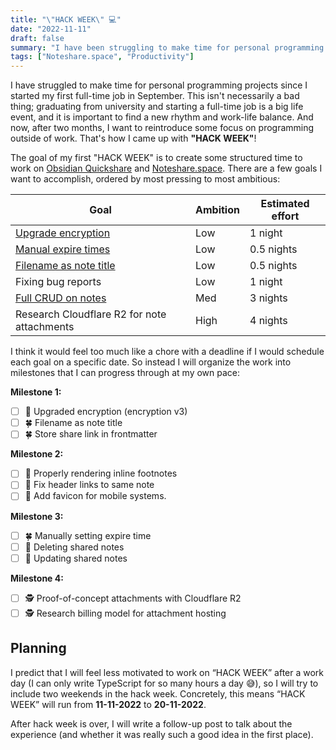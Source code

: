 ```yaml
---
title: "\"HACK WEEK\" 💻"
date: "2022-11-11"
draft: false
summary: "I have been struggling to make time for personal programming projects since I started my first full-time job in September. This isn't necessarily a bad thing; it is important to find a new rhythm and work-life balance. Now that I'm two months in, I want to reintroduce some focus on programming outside of work. That's how I came up with \"HACK WEEK\"!"
tags: ["Noteshare.space", "Productivity"]
---
```


I have struggled to make time for personal programming projects since I started my first full-time job in September. This isn't necessarily a bad thing; graduating from university and starting a full-time job is a big life event, and it is important to find a new rhythm and work-life balance. And now, after two months, I want to reintroduce some focus on programming outside of work. That's how I came up with **"HACK WEEK"**!

The goal of my first "HACK WEEK" is to create some structured time to work on [Obsidian Quickshare](https://github.com/mcndt/obsidian-quickshare) and [Noteshare.space](https://noteshare.space). There are a few goals I want to accomplish, ordered by most pressing to most ambitious:

| Goal                   | Ambition | Estimated effort     |
| ---------------------- | -------- | -------- |
| [Upgrade encryption](https://github.com/mcndt/obsidian-quickshare/issues/21)     | Low      | 1 night  |
| [Manual expire times](https://github.com/mcndt/obsidian-quickshare/issues/15)    | Low      | 0.5 nights  |
| [Filename as note title](https://github.com/mcndt/obsidian-quickshare/issues/24) | Low      | 0.5 nights  |
| Fixing bug reports     | Low      | 1 night  |
| [Full CRUD on notes](https://github.com/mcndt/obsidian-quickshare/issues/25)     | Med      | 3 nights |
| Research Cloudflare R2 for note attachments      | High     | 4 nights |

I think it would feel too much like a chore with a deadline if I would schedule each goal on a specific date. So instead I will organize the work into milestones that I can progress through at my own pace:

**Milestone 1:**
- [ ] 🔐 Upgraded encryption (encryption v3)
- [ ] 🍀 Filename as note title
- [ ] 🍀 Store share link in frontmatter

**Milestone 2:**
- [ ] 🐞 Properly rendering inline footnotes
- [ ] 🐞 Fix header links to same note
- [ ] 🐞 Add favicon for mobile systems.

**Milestone 3:**
- [ ] 🍀 Manually setting expire time
- [ ] 🚀 Deleting shared notes
- [ ] 🚀 Updating shared notes

**Milestone 4:**
- [ ] 🕵️ Proof-of-concept attachments with Cloudflare R2
- [ ] 🕵️ Research billing model for attachment hosting

## Planning

I predict that I will feel less motivated to work on “HACK WEEK” after a work day (I can only write TypeScript for so many hours a day 😅), so I will try to include two weekends in the hack week. Concretely, this means “HACK WEEK” will run from **11-11-2022** to **20-11-2022**.

After hack week is over, I will write a follow-up post to talk about the experience (and whether it was really such a good idea in the first place).